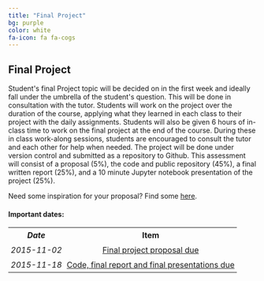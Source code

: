 ```yaml
---
title: "Final Project"
bg: purple
color: white
fa-icon: fa fa-cogs
---
```


## Final Project

Student's final Project topic will be decided on in the first week and ideally fall under 
the umbrella of the student's question. This will be done in consultation with the tutor. 
Students will work on the project over the duration of the course, applying what they 
learned in each class to their project with the daily assignments. Students will also be 
given 6 hours of in-class time to work on the final project at the end of the course. 
During these in class work-along sessions, students are encouraged to consult the tutor 
and each other for help when needed. The project will be done under version control and 
submitted as a repository to Github. This assessment will consist of a proposal (5%), the 
code and public repository (45%), a final written report (25%), and a 10 minute Jupyter 
notebook presentation of the project (25%).

Need some inspiration for your proposal? Find some [here](https://github.com/PHY3009/PHY3009-2015/blob/gh-pages/final_project/final_project_inspiration.md).

#### **Important dates:**

<center>
<table>
  <tr>
    <th style="padding: 5px;" align="center" valign="middle"><i>Date</i></td>
    <th style="padding: 5px;" align="center" valign="middle">Item</td> 
  </tr>
  <tr>
    <td style="padding: 5px;" align="center" valign="middle"><i>2015-11-02</i></td>
    <td style="padding: 5px;" align="center" valign="middle"><a href="https://github.com/PHY3009/final_project_proposal/blob/master/instructions.md">Final project proposal due</a></td> 
  </tr>
  <tr>
    <td style="padding: 5px;" align="center" valign="middle"><i>2015-11-18</i></td>
    <td style="padding: 5px;" align="center" valign="middle"><a href="https://github.com/PHY3009/final_project/blob/master/final_project_instructions.md">Code, final report and final presentations due</a></td> 
  </tr>
</center>
</table>